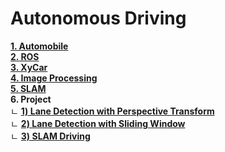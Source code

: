 # Autonomous Driving  

[**1. Automobile**](https://github.com/HoyeonYu/ROS_Study/blob/master/Automobile.md)   
[**2. ROS**](https://github.com/HoyeonYu/ROS_Study/blob/master/ROS.md)  
[**3. XyCar**](https://github.com/HoyeonYu/ROS_Study/blob/master/XyCar.md)   
[**4. Image Processing**](https://github.com/HoyeonYu/ROS_Study/blob/master/ImageProcessing.md)  
[**5. SLAM**](https://github.com/HoyeonYu/ROS_Study/blob/master/SLAM.md)  
<b> 6. Project </b>  
 	ㄴ [**1) Lane Detection with Perspective Transform**](https://github.com/HoyeonYu/ROS_Study/blob/master/Project/Project_1_PersTrans.md)   
 	ㄴ [**2) Lane Detection with Sliding Window**](https://github.com/HoyeonYu/ROS_Study/blob/master/Project/Project_2_SlidingWindow.md)    
 	ㄴ [**3) SLAM Driving**](https://github.com/HoyeonYu/ROS_Study/blob/master/Project/Project_3_SlamDriving.md)   
